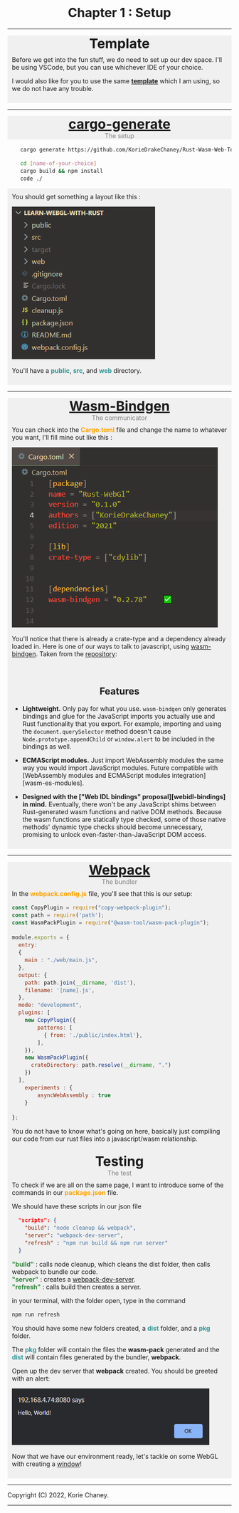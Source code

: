 <br>
<h1 style = "text-align: center;"> Chapter 1 : Setup </h1>

--- 
<div style = "background-color : rgba(0, 0, 0, 0.05); text-align: center; ">
<span style="font-size : 30px;"><b>Template</b></span>
</div>

<div style = "padding:2%;background-color : rgba(0, 0, 0, 0.05);">
Before we get into the fun stuff, we do need to set up our dev space.
I'll be using VSCode, but you can use whichever IDE of your choice.

I would also like for you to use the same <a target="_blank" href="https://github.com/KorieDrakeChaney/Rust-Wasm-Web-Template"><b>template</b></a> which I am using, so we do not have any trouble. 
</div>

---

<div style = "background-color : rgba(0, 0, 0, 0.05); text-align: center; ">
<span style="font-size : 30px;"><b><a target ="_blank" href="https://github.com/cargo-generate/cargo-generate">cargo-generate</a></b></span>
<br>
<span style="color:grey">The setup</span>
</div>

``` bash
    cargo generate https://github.com/KorieDrakeChaney/Rust-Wasm-Web-Template.git
```

``` bash
    cd [name-of-your-choice]
    cargo build && npm install
    code ./
```
<div style = "padding:2%;background-color : rgba(0, 0, 0, 0.05);">
You should get something a layout like this :

![screenshot](./c1-s0.png)

You'll have a <b style="color:rgba(50, 150, 150, 1);">public</b>, <b style="color:rgba(50, 150, 150, 1);">src</b>, and <b style="color:rgba(50, 150, 150, 1);">web</b> directory. 
</div>

---
<div style = "background-color : rgba(0, 0, 0, 0.05); text-align: center; ">
<span style="font-size : 30px;"><b><a target ="_blank" href="https://github.com/rustwasm/wasm-bindgen">Wasm-Bindgen</a></b></span>
<br>
<span style="color:grey">The communicator</span>
</div>

<div style = "padding:2%;background-color : rgba(0, 0, 0, 0.05);">
You can check into the <b style="color:orange">Cargo.toml</b> file and change the name to whatever you want, I'll fill mine out like this :

![screenshot](./c1-s1.png)

You'll notice that there is already a crate-type and a dependency already loaded in. 
Here is one of our ways to talk to javascript, using <a target="_blank" href="https://rustwasm.github.io/wasm-bindgen/">wasm-bindgen</a>. Taken from the <a target="_blank" href="https://github.com/rustwasm/wasm-bindgen">repository</a>:
</div>

<div style = "padding:2%;background-color : rgba(0, 0, 0, 0.05);">
<h2 style="text-align:center"> <b>Features</b> </h2>

* **Lightweight.** Only pay for what you use. `wasm-bindgen` only generates
  bindings and glue for the JavaScript imports you actually use and Rust
  functionality that you export. For example, importing and using the
  `document.querySelector` method doesn't cause `Node.prototype.appendChild` or
  `window.alert` to be included in the bindings as well.

* **ECMAScript modules.** Just import WebAssembly modules the same way you would
  import JavaScript modules. Future compatible with [WebAssembly modules and
  ECMAScript modules integration][wasm-es-modules].

* **Designed with the ["Web IDL bindings" proposal][webidl-bindings] in mind.**
  Eventually, there won't be any JavaScript shims between Rust-generated wasm
  functions and native DOM methods. Because the wasm functions are statically
  type checked, some of those native methods' dynamic type checks should become
  unnecessary, promising to unlock even-faster-than-JavaScript DOM access.
</div>

---

<div style = "background-color : rgba(0, 0, 0, 0.05); text-align: center; ">
<span style="font-size : 30px;"><b><a target ="_blank" href="https://webpack.js.org/">Webpack</a></b></span>
<br>
<span style="color:grey">The bundler</span>
</div>
<div style = "padding:2%;background-color : rgba(0, 0, 0, 0.05);">
In the <b style="color : orange">webpack.config.js</b> file, you'll see that this is our setup:

``` javascript
const CopyPlugin = require("copy-webpack-plugin");
const path = require('path');
const WasmPackPlugin = require("@wasm-tool/wasm-pack-plugin");

module.exports = {
  entry: 
  {
    main : "./web/main.js",
  },
  output: {
    path: path.join(__dirname, 'dist'),
    filename: '[name].js',
  },
  mode: "development",
  plugins: [
    new CopyPlugin({
        patterns: [
          { from: './public/index.html'},
        ],
    }), 
    new WasmPackPlugin({
      crateDirectory: path.resolve(__dirname, ".")
    })
  ],
    experiments : {
        asyncWebAssembly : true
    }

};

```

You do not have to know what's going on here, basically just compiling our code from our rust files into a javascript/wasm relationship.
</div>

<div style = "background-color : rgba(0, 0, 0, 0.05); text-align: center; ">
<span style="font-size : 30px;"><b>Testing</b></span>
<br>
<span style="color:grey">The test</span>
</div>
<div style = "padding:2%;background-color : rgba(0, 0, 0, 0.05);">
To check if we are all on the same page, I want to introduce some of the commands in our <b style="color : orange">package.json</b> file. 

We should have these scripts in our json file

```json 
  "scripts": {
    "build": "node cleanup && webpack",
    "server": "webpack-dev-server",
    "refresh" : "npm run build && npm run server"
  }
```
<b style="color : rgba(50, 135, 61, 1)">"build"</b> : calls node cleanup, which cleans the dist folder, then calls webpack to bundle our code.
<br>
<b style="color : rgba(50, 135, 61, 1)">"server"</b> : creates a <a target="_blank" href="https://webpack.js.org/configuration/dev-server/">webpack-dev-server</a>.
<br>
<b style="color : rgba(50, 135, 61, 1)">"refresh"</b> : calls build then creates a server.

in your terminal, with the folder open, type in the command 

```bash
npm run refresh
```

You should have some new folders created, a <b style="color:rgba(50, 150, 150, 1);">dist</b> folder, and a <b style="color:rgba(50, 150, 150, 1);">pkg</b> folder.

The <b style="color:rgba(50, 150, 150, 1);">pkg</b> folder will contain the files the <b>wasm-pack</b> generated and the <b style="color:rgba(50, 150, 150, 1);">dist</b> will contain files generated by the bundler, <b>webpack</b>.

Open up the dev server that <b>webpack</b> created. You should be greeted with an alert:

![screenshot](./c1-s2.png)

Now that we have our environment ready, let's tackle on some WebGL with creating a <a href="./chapter_2.html">window</a>!

</div>

---

Copyright (C) 2022, Korie Chaney.

---

